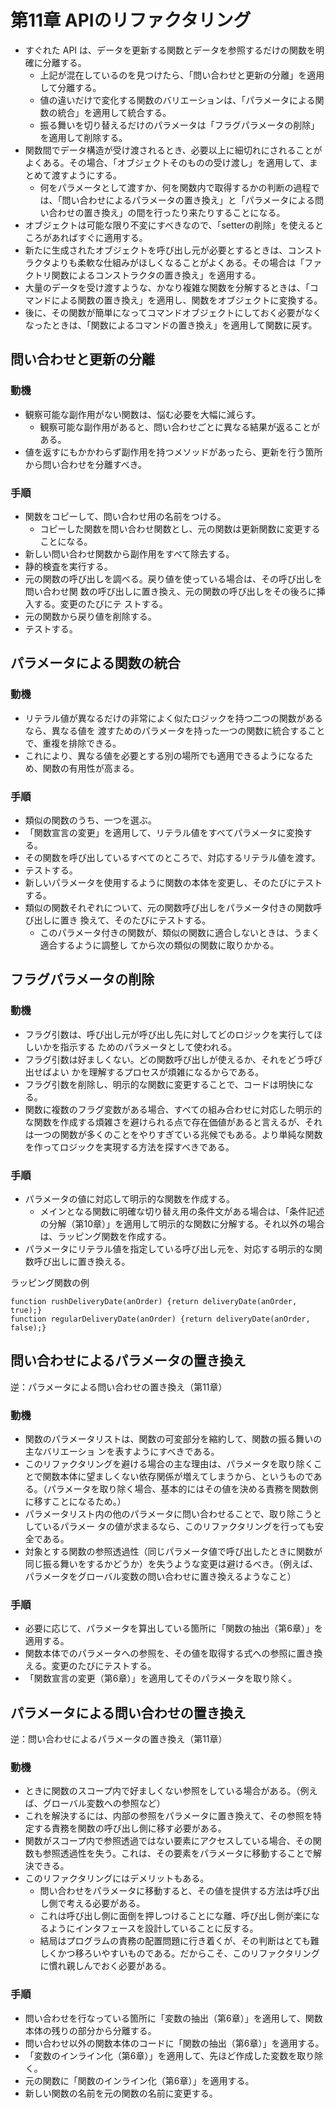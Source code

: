 # 第11章 APIのリファクタリング


- すぐれた API は、データを更新する関数とデータを参照するだけの関数を明確に分離する。
    - 上記が混在しているのを見つけたら、「問い合わせと更新の分離」を適用して分離する。
    - 値の違いだけで変化する関数のバリエーションは、「パラメータによる関数の統合」を適用して統合する。
    - 振る舞いを切り替えるだけのパラメータは「フラグパラメータの削除」を適用して削除する。
- 関数間でデータ構造が受け渡されるとき、必要以上に細切れにされることがよくある。その場合、「オブジェクトそのものの受け渡し」を適用して、まとめて渡すようにする。
    - 何をパラメータとして渡すか、何を関数内で取得するかの判断の過程では、「問い合わせによるパラメータの置き換え」と「パラメータによる問い合わせの置き換え」の間を行ったり来たりすることになる。
- オブジェクトは可能な限り不変にすべきなので、「setterの削除」を使えるところがあればすぐに適用する。
- 新たに生成されたオブジェクトを呼び出し元が必要とするときは、コンストラクタよりも柔軟な仕組みがほしくなることがよくある。その場合は「ファクトリ関数によるコンストラクタの置き換え」を適用する。
- 大量のデータを受け渡すような、かなり複雑な関数を分解するときは、「コマンドによる関数の置き換え」を適用し、関数をオブジェクトに変換する。
- 後に、その関数が簡単になってコマンドオブジェクトにしておく必要がなくなったときは、「関数によるコマンドの置き換え」を適用して関数に戻す。

## 問い合わせと更新の分離

### 動機
- 観察可能な副作用がない関数は、悩む必要を大幅に減らす。
    - 観察可能な副作用があると、問い合わせごとに異なる結果が返ることがある。
- 値を返すにもかかわらず副作用を持つメソッドがあったら、更新を行う箇所から問い合わせを分離すべき。

### 手順
- 関数をコピーして、問い合わせ用の名前をつける。
    - コピーした関数を問い合わせ関数とし、元の関数は更新関数に変更することになる。
- 新しい問い合わせ関数から副作用をすべて除去する。
- 静的検査を実行する。
- 元の関数の呼び出しを調べる。戻り値を使っている場合は、その呼び出しを問い合わせ関 数の呼び出しに置き換え、元の関数の呼び出しをその後ろに挿入する。変更のたびにテ ストする。
- 元の関数から戻り値を削除する。
- テストする。

## パラメータによる関数の統合

### 動機
- リテラル値が異なるだけの非常によく似たロジックを持つ二つの関数があるなら、異なる値を 渡すためのパラメータを持った一つの関数に統合することで、重複を排除できる。
- これにより、異なる値を必要とする別の場所でも適用できるようになるため、関数の有用性が高まる。

### 手順
- 類似の関数のうち、一つを選ぶ。
- 「関数宣言の変更」を適用して、リテラル値をすべてパラメータに変換する。
- その関数を呼び出しているすべてのところで、対応するリテラル値を渡す。
- テストする。
- 新しいパラメータを使用するように関数の本体を変更し、そのたびにテストする。
- 類似の関数それぞれについて、元の関数呼び出しをパラメータ付きの関数呼び出しに置き 換えて、そのたびにテストする。
    - このパラメータ付きの関数が、類似の関数に適合しないときは、うまく適合するように調整し てから次の類似の関数に取りかかる。

## フラグパラメータの削除

### 動機
- フラグ引数は、呼び出し元が呼び出し先に対してどのロジックを実行してほしいかを指示する ためのパラメータとして使われる。
- フラグ引数は好ましくない。どの関数呼び出しが使えるか、それをどう呼び出せばよい かを理解するプロセスが煩雑になるからである。
- フラグ引数を削除し、明示的な関数に変更することで、コードは明快になる。
- 関数に複数のフラグ変数がある場合、すべての組み合わせに対応した明示的な関数を作成する煩雑さを避けられる点で存在価値があると言えるが、それは一つの関数が多くのことをやりすぎている兆候でもある。より単純な関数を作ってロジックを実現する方法を探すべきである。

### 手順
- パラメータの値に対応して明示的な関数を作成する。
    - メインとなる関数に明確な切り替え用の条件文がある場合は、「条件記述の分解（第10章）」を適用して明示的な関数に分解する。それ以外の場合は、ラッピング関数を作成する。
- パラメータにリテラル値を指定している呼び出し元を、対応する明示的な関数呼び出しに置き換える。

ラッピング関数の例
```
function rushDeliveryDate(anOrder) {return deliveryDate(anOrder, true);}
function regularDeliveryDate(anOrder) {return deliveryDate(anOrder, false);}
```

## 問い合わせによるパラメータの置き換え
逆：パラメータによる問い合わせの置き換え（第11章）

### 動機
- 関数のパラメータリストは、関数の可変部分を縮約して、関数の振る舞いの主なバリエーショ ンを表すようにすべきである。
- このリファクタリングを避ける場合の主な理由は、パラメータを取り除くことで関数本体に望ましくない依存関係が増えてしまうから、というものである。（パラメータを取り除く場合、基本的にはその値を決める責務を関数側に移すことになるため。）
- パラメータリスト内の他のパラメータに問い合わせることで、取り除こうとしているパラメー タの値が求まるなら、このリファクタリングを行っても安全である。
- 対象とする関数の参照透過性（同じパラメータ値で呼び出したときに関数が同じ振る舞いをするかどうか）を失うような変更は避けるべき。（例えば、パラメータをグローバル変数の問い合わせに置き換えるようなこと）

### 手順
- 必要に応じて、パラメータを算出している箇所に「関数の抽出（第6章）」を適用する。
- 関数本体でのパラメータへの参照を、その値を取得する式への参照に置き換える。変更のたびにテストする。
- 「関数宣言の変更（第6章）」を適用してそのパラメータを取り除く。

## パラメータによる問い合わせの置き換え
逆：問い合わせによるパラメータの置き換え（第11章）

### 動機
- ときに関数のスコープ内で好ましくない参照をしている場合がある。（例えば、グローバル変数への参照など）
- これを解決するには、内部の参照をパラメータに置き換えて、その参照を特定する責務を関数の呼び出し側に移す必要がある。
- 関数がスコープ内で参照透過ではない要素にアクセスしている場合、その関数も参照透過性を失う。これは、その要素をパラメータに移動することで解決できる。
- このリファクタリングにはデメリットもある。
    - 問い合わせをパラメータに移動すると、その値を提供する方法は呼び出し側で考える必要がある。
    - これは呼び出し側に面倒を押しつけることにな離、呼び出し側が楽になるようにインタフェースを設計していることに反する。
    - 結局はプログラムの責務の配置問題に行き着くが、その判断はとても難しくかつ移ろいやすいものである。だからこそ、このリファクタリングに慣れ親しんでおく必要がある。

### 手順
- 問い合わせを行なっている箇所に「変数の抽出（第6章）」を適用して、関数本体の残りの部分から分離する。
- 問い合わせ以外の関数本体のコードに「関数の抽出（第6章）」を適用する。
- 「変数のインライン化（第6章）」を適用して、先ほど作成した変数を取り除く。
- 元の関数に「関数のインライン化（第6章）」を適用する。
- 新しい関数の名前を元の関数の名前に変更する。
